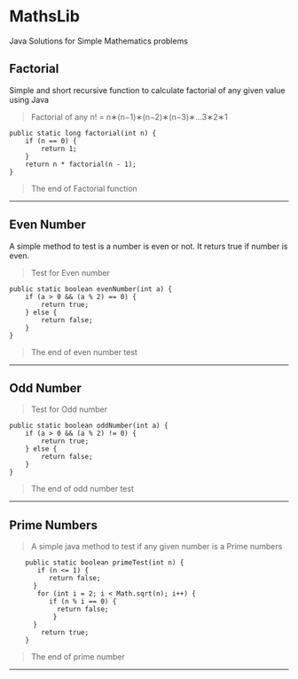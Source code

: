 # MathsLib
Java Solutions for Simple Mathematics problems
## Factorial
Simple and short recursive function to calculate factorial of any given value using Java
> Factorial of any n! = n∗(n−1)∗(n−2)∗(n−3)∗...3∗2∗1

    public static long factorial(int n) {
        if (n == 0) {
            return 1;
        }
        return n * factorial(n - 1);
    }
> The end of Factorial function
***
## Even Number
A simple method to test is a number is even or not. It returs true if number is even.
> Test for Even number

    public static boolean evenNumber(int a) {
        if (a > 0 && (a % 2) == 0) {
            return true;
        } else {
            return false;
        }
    }
> The end of even number test
***
## Odd Number
> Test for Odd number

    public static boolean oddNumber(int a) {
        if (a > 0 && (a % 2) != 0) {
            return true;
        } else {
            return false;
        }
    }
  >The end of odd number test
  ***
  ## Prime Numbers
  >A simple java method to test if any given number is a Prime numbers 
  
        public static boolean primeTest(int n) {
           if (n <= 1) {
              return false;
          }
           for (int i = 2; i < Math.sqrt(n); i++) {
              if (n % i == 0) {
                return false;
               }
          }
            return true;
        }
  > The end of prime number
  ***
    
